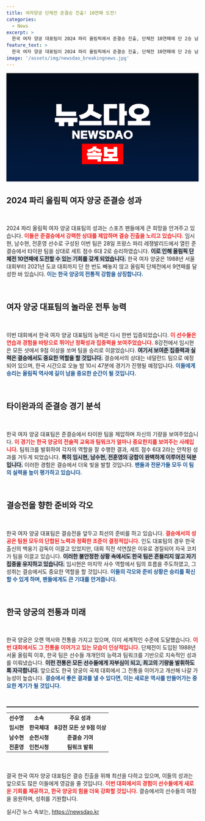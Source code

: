 ```yaml
---
title: 여자양궁 단체전 준결승 진출! 10연패 도전!
categories:
  - News
excerpt: >
  한국 여자 양궁 대표팀이 2024 파리 올림픽에서 준결승 진출, 단체전 10연패에 단 2승 남았습니다! 강력한 팀워크로 타이완을 물리치고, 오늘 밤 네덜란드와 결승 진출을 향한 대결을 펼칩니다. 긴장감 넘치는 순간을 놓치지 마세요!
feature_text: >
  한국 여자 양궁 대표팀이 2024 파리 올림픽에서 준결승 진출, 단체전 10연패에 단 2승 남았습니다! 강력한 팀워크로 타이완을 물리치고, 오늘 밤 네덜란드와 결승 진출을 향한 대결을 펼칩니다. 긴장감 넘치는 순간을 놓치지 마세요!
image: '/assets/img/newsdao_breakingnews.jpg'
---
```


<p><img src="/assets/img/newsdao_breakingnews.jpg" alt="ranknews 속보" /></p>

<h2 data-ke-size="size26">2024 파리 올림픽 여자 양궁 준결승 성과</h2>

<p data-ke-size="size16">&nbsp;</p>

<p>2024 파리 올림픽 여자 양궁 대표팀의 성과는 스포츠 팬들에게 큰 희망을 안겨주고 있습니다. <b><span style="color: #ee2323;">이들은 준결승에서 강력한 상대를 제압하며 결승 진출을 노리고 있습니다.</span></b> 임시현, 남수현, 전훈영 선수로 구성된 이번 팀은 28일 프랑스 파리 레쟁발리드에서 열린 준결승에서 타이완 팀을 상대로 세트 점수 6대 2로 승리하였습니다. <b><span style="background-color: #21538527;">이로 인해 올림픽 단체전 10연패에 도전할 수 있는 기회를 갖게 되었습니다.</span></b> 한국 여자 양궁은 1988년 서울 대회부터 2021년 도쿄 대회까지 단 한 번도 빼놓지 않고 올림픽 단체전에서 9연패를 달성한 바 있습니다. <b><span style="color: #1a5490;">이는 한국 양궁의 전통적 강함을 상징합니다.</span></b></p>

<p data-ke-size="size16">&nbsp;</p>

<h2 data-ke-size="size26">여자 양궁 대표팀의 놀라운 전투 능력</h2>

<p data-ke-size="size16">&nbsp;</p>

<p>이번 대회에서 한국 여자 양궁 대표팀의 능력은 다시 한번 입증되었습니다. <b><span style="color: #ee2323;">이 선수들은 연습과 경험을 바탕으로 뛰어난 정확성과 집중력을 보여주었습니다.</span></b> 8강전에서 임시현은 모든 샷에서 9점 이상을 쏘며 팀을 승리로 이끌었습니다. <b><span style="background-color: #21538527;">여기서 보여준 집중력과 실력은 결승에서도 중요한 역할을 할 것입니다.</span></b> 결승에서의 상대는 네덜란드 팀으로 예정되어 있으며, 한국 시간으로 오늘 밤 10시 47분에 경기가 진행될 예정입니다. <b><span style="color: #1a5490;">이들에게 승리는 올림픽 역사에 길이 남을 중요한 순간이 될 것입니다.</span></b></p>

<p data-ke-size="size16">&nbsp;</p>

<h2 data-ke-size="size26">타이완과의 준결승 경기 분석</h2>

<p data-ke-size="size16">&nbsp;</p>

<p>한국 여자 양궁 대표팀은 준결승에서 타이완 팀을 제압하며 자신의 기량을 보여주었습니다. <b><span style="color: #ee2323;">이 경기는 한국 양궁의 전술적 교육과 팀워크가 얼마나 중요한지를 보여주는 사례입니다.</span></b> 팀워크를 발휘하여 각자의 역할을 잘 수행한 결과, 세트 점수 6대 2라는 안착된 성과를 거두게 되었습니다. <b><span style="background-color: #21538527;">특히 임시현, 남수현, 전훈영의 궁합이 완벽하게 이루어진 덕분입니다.</span></b> 이러한 경험은 결승에서 더욱 빛을 발할 것입니다. <b><span style="color: #1a5490;">팬들과 전문가들 모두 이 팀의 실력을 높이 평가하고 있습니다.</span></b></p>

<p data-ke-size="size16">&nbsp;</p>

<h2 data-ke-size="size26">결승전을 향한 준비와 각오</h2>

<p data-ke-size="size16">&nbsp;</p>

<p>한국 여자 양궁 대표팀은 결승전을 앞두고 최선의 준비를 하고 있습니다. <b><span style="color: #ee2323;">결승에서의 성공은 팀원 모두의 단합된 노력과 정확한 조준이 결정적입니다.</span></b> 인도 대표팀의 경우 한국 출신의 백웅기 감독이 이끌고 있었지만, 대회 직전 석연찮은 이유로 경질되어 자국 코치가 팀을 이끌고 있습니다. <b><span style="background-color: #21538527;">이러한 불안정한 상황 속에서도 한국 팀은 흔들리지 않고 자기 집중을 유지하고 있습니다.</span></b> 임시현은 마지막 사수 역할에서 팀의 흐름을 주도하였고, 그 성취는 결승에서도 중요한 역할을 할 것입니다. <b><span style="color: #1a5490;">이들의 각오와 준비 상황은 승리를 확신할 수 있게 하며, 팬들에게도 큰 기대를 안겨줍니다.</span></b></p>

<p data-ke-size="size16">&nbsp;</p>

<h2 data-ke-size="size26">한국 양궁의 전통과 미래</h2>

<p data-ke-size="size16">&nbsp;</p>

<p>한국 양궁은 오랜 역사와 전통을 가지고 있으며, 이미 세계적인 수준에 도달했습니다. <b><span style="color: #ee2323;">이번 대회에서도 그 전통을 이어가고 있는 모습이 인상적입니다.</span></b> 단체전이 도입된 1988년 서울 올림픽 이후, 한국 팀은 선수들 개개인의 능력과 팀워크를 기반으로 지속적인 성과를 이뤄냈습니다. <b><span style="background-color: #21538527;">이런 전통은 모든 선수들에게 자부심이 되고, 최고의 기량을 발휘하도록 자극합니다.</span></b> 앞으로도 한국 양궁이 국제 대회에서 그 전통을 이어가고 개선해 나갈 가능성이 높습니다. <b><span style="color: #1a5490;">결승에서 좋은 결과를 낼 수 있다면, 이는 새로운 역사를 만들어가는 중요한 계기가 될 것입니다.</span></b></p>

<p data-ke-size="size16">&nbsp;</p>

<hr style="height: 2px;"/>

<table style="width: 100%; margin-bottom: 20px;">
    <tr>
        <td style="text-align: center; height: 17px;"><b>선수명</b></td>
        <td style="text-align: center; height: 17px;"><b>소속</b></td>
        <td style="text-align: center; height: 17px;"><b>주요 성과</b></td>
    </tr>
    <tr>
        <td style="text-align: center; height: 17px;"><b>임시현</b></td>
        <td style="text-align: center; height: 17px;"><b>한국체대</b></td>
        <td style="text-align: center; height: 17px;"><b>8강전 모든 샷 9점 이상</b></td>
    </tr>
    <tr>
        <td style="text-align: center; height: 17px;"><b>남수현</b></td>
        <td style="text-align: center; height: 17px;"><b>순천시청</b></td>
        <td style="text-align: center; height: 17px;"><b>준결승 기여</b></td>
    </tr>
    <tr>
        <td style="text-align: center; height: 17px;"><b>전훈영</b></td>
        <td style="text-align: center; height: 17px;"><b>인천시청</b></td>
        <td style="text-align: center; height: 17px;"><b>팀워크 발휘</b></td>
    </tr>
</table>

<p data-ke-size="size16">&nbsp;</p>

<p>결국 한국 여자 양궁 대표팀은 결승 진출을 위해 최선을 다하고 있으며, 이들의 성과는 앞으로도 많은 이들에게 영감을 줄 것입니다. <b><span style="color: #ee2323;">이번 대회에서의 경험이 선수들에게 새로운 기회를 제공하고, 한국 양궁의 힘을 더욱 강화할 것입니다.</span></b> 결승에서의 선수들의 여정을 응원하며, 성취를 기원합니다.</p>
실시간 뉴스 속보는, <a href="https://newsdao.kr" rel="dofollow">https://newsdao.kr</a>



